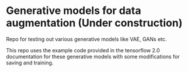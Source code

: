 
# Generative models for data augmentation (Under construction)

Repo for testing out various generative models like VAE, GANs etc.

This repo uses the example code provided in the tensorflow 2.0 documentation for these generative models with some modifications for saving and training. 
